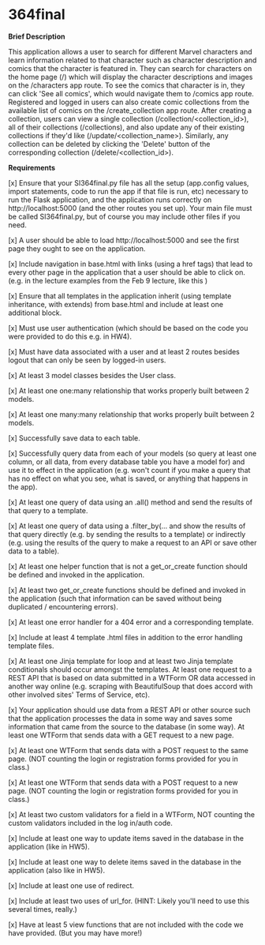 # 364final


**Brief Description**

This application allows a user to search for different Marvel characters and learn information related to that character such as character description and comics that the character is featured in. They can search for characters on the home page (/) which will display the character descriptions and images on the /characters app route. To see the comics that character is in, they can click 'See all comics', which would navigate them to /comics app route. Registered and logged in users can also create comic collections from the available list of comics on the /create_collection app route. After creating a collection, users can view a single collection (/collection/<collection_id>), all of their collections (/collections), and also update any of their existing collections if they'd like (/update/<collection_name>). Similarly, any collection can be deleted by clicking the 'Delete' button of the corresponding collection (/delete/<collection_id>). 

**Requirements**

[x] Ensure that your SI364final.py file has all the setup (app.config values, import statements, code to run the app if that file is run, etc) necessary to run the Flask application, and the application runs correctly on http://localhost:5000 (and the other routes you set up). Your main file must be called SI364final.py, but of course you may include other files if you need.

[x] A user should be able to load http://localhost:5000 and see the first page they ought to see on the application.

[x] Include navigation in base.html with links (using a href tags) that lead to every other page in the application that a user should be able to click on. (e.g. in the lecture examples from the Feb 9 lecture, like this )

[x] Ensure that all templates in the application inherit (using template inheritance, with extends) from base.html and include at least one additional block.

[x] Must use user authentication (which should be based on the code you were provided to do this e.g. in HW4).

[x] Must have data associated with a user and at least 2 routes besides logout that can only be seen by logged-in users.

[x] At least 3 model classes besides the User class.

[x] At least one one:many relationship that works properly built between 2 models.

[x] At least one many:many relationship that works properly built between 2 models.

[x] Successfully save data to each table.

[x] Successfully query data from each of your models (so query at least one column, or all data, from every database table you have a model for) and use it to effect in the application (e.g. won't count if you make a query that has no effect on what you see, what is saved, or anything that happens in the app).

[x] At least one query of data using an .all() method and send the results of that query to a template.

[x] At least one query of data using a .filter_by(... and show the results of that query directly (e.g. by sending the results to a template) or indirectly (e.g. using the results of the query to make a request to an API or save other data to a table).

[x] At least one helper function that is not a get_or_create function should be defined and invoked in the application.

[x] At least two get_or_create functions should be defined and invoked in the application (such that information can be saved without being duplicated / encountering errors).

[x] At least one error handler for a 404 error and a corresponding template.

[x] Include at least 4 template .html files in addition to the error handling template files.

[x] At least one Jinja template for loop and at least two Jinja template conditionals should occur amongst the templates.
 At least one request to a REST API that is based on data submitted in a WTForm OR data accessed in another way online (e.g. scraping with BeautifulSoup that does accord with other involved sites' Terms of Service, etc).

[x] Your application should use data from a REST API or other source such that the application processes the data in some way and saves some information that came from the source to the database (in some way).
 At least one WTForm that sends data with a GET request to a new page.

[x] At least one WTForm that sends data with a POST request to the same page. (NOT counting the login or registration forms provided for you in class.)

[x] At least one WTForm that sends data with a POST request to a new page. (NOT counting the login or registration forms provided for you in class.)

[x] At least two custom validators for a field in a WTForm, NOT counting the custom validators included in the log in/auth code.

[x] Include at least one way to update items saved in the database in the application (like in HW5).

[x] Include at least one way to delete items saved in the database in the application (also like in HW5).

[x] Include at least one use of redirect.

[x] Include at least two uses of url_for. (HINT: Likely you'll need to use this several times, really.)

[x] Have at least 5 view functions that are not included with the code we have provided. (But you may have more!)